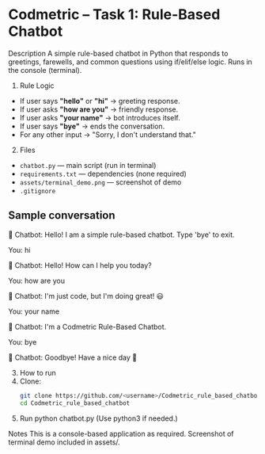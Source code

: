 # Codmetric – Task 1: Rule-Based Chatbot
 Description
A simple rule-based chatbot in Python that responds to greetings, farewells, and common questions using if/elif/else logic. Runs in the console (terminal).
1.  Rule Logic
- If user says **"hello"** or **"hi"** -> greeting response.
- If user asks **"how are you"** -> friendly response.
- If user asks **"your name"** -> bot introduces itself.
- If user says **"bye"** -> ends the conversation.
- For any other input -> "Sorry, I don't understand that."

2. Files
- `chatbot.py` — main script (run in terminal)
- `requirements.txt` — dependencies (none required)
- `assets/terminal_demo.png` — screenshot of demo
- `.gitignore`

## Sample conversation
🤖 Chatbot: Hello! I am a simple rule-based chatbot. Type 'bye' to exit.

You: hi

🤖 Chatbot: Hello! How can I help you today?

You: how are you

🤖 Chatbot: I'm just code, but I'm doing great! 😃

You: your name

🤖 Chatbot: I'm a Codmetric Rule-Based Chatbot.


You: bye

🤖 Chatbot: Goodbye! Have a nice day 👋

3. How to run
1. Clone:
   ```bash
   git clone https://github.com/<username>/Codmetric_rule_based_chatbot.git
   cd Codmetric_rule_based_chatbot
2. Run
   python chatbot.py
(Use python3 if needed.)

Notes
This is a console-based application as required.
Screenshot of terminal demo included in assets/.
